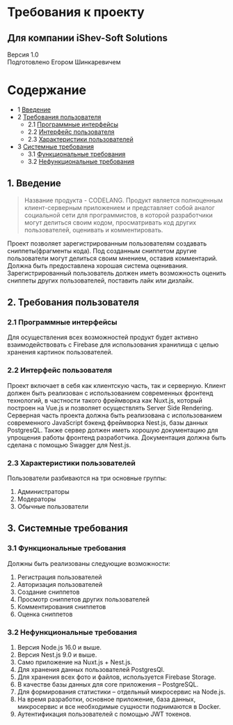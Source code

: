 # Требования к проекту 
## Для компании iShev-Soft Solutions

Версия 1.0  
Подготовлено Егором Шинкаревичем

Содержание
=================
* 1 [Введение](#1-введение)
* 2 [Требования пользователя](#2-требования-пользователя)
  * 2.1 [Программные интерфейсы](#21-программные-интерфейсы)
  * 2.2 [Интерфейс пользователя](#22-интерфейс-пользователя)
  * 2.3 [Характеристики пользователей](#23-характеристики-пользователей)
* 3 [Системные требования](#3-системные-требования)
  * 3.1 [Функциональные требования](#31-функциональные-требования)
  * 3.2 [Нефункциональные требования](#32-нефункциональные-требования)

## 1. Введение
> Название продукта - CODELANG.
Продукт является полноценным клиент-серверным приложением и представляет собой аналог социальной сети для программистов, в которой разработчики могут делиться своим кодом, просматривать код других пользователей, оценивать и комментировать.

Проект позволяет зарегистрированным пользователям создавать сниппеты(фрагменты кода). Под созданным сниппетом другие пользователи могут делиться своим мнением, оставив комментарий. Должна быть предоставлена хорошая система оценивания. Зарегистрированный пользователь должен иметь возможность оценить сниппеты других пользователей, поставить лайк или дизлайк.

## 2. Требования пользователя

### 2.1 Программные интерфейсы
Для осуществления всех возможностей продукт будет активно взаимодействовать с Firebase для использования хранилища с целью хранения картинок пользователей.

### 2.2 Интерфейс пользователя
Проект включает в себя как клиентскую часть, так и серверную.
Клиент должен быть реализован с использованием современных фронтенд технологий, в частности такого фреймворка как Nuxt.js, который построен на Vue.js и позволяет осуществлять Server Side Rendering.
Серверная часть проекта должна быть реализована с использованием современного JavaScript бэкенд фреймворка Nest.js, базы данных PostgresQL. Также сервер должен иметь хорошую документацию для упрощения работы фронтенд разработчика. Документация должна быть сделана с помощью Swagger для Nest.js.

### 2.3 Характеристики пользователей

Пользователи разбиваются на три основные группы:
1. Администраторы
2. Модераторы
3. Обычные пользователи

## 3. Системные требования

### 3.1 Функциональные требования
Должны быть реализованы следующие возможности:
1. Регистрация пользователей
2. Авторизация пользователей
3. Создание сниппетов
4. Просмотр сниппетов других пользователей
5. Комментирования сниппетов
6. Оценка сниппетов


### 3.2 Нефункциональные требования
1. Версия Node.js 16.0 и выше.
2. Версия Nest.js 9.0 и выше.
3. Само приложение на Nuxt.js + Nest.js.
4. Для хранения данных пользователей PostgresQl.
5. Для хранения всех фото и файлов, используется Firebase Storage.
6. В качестве базы данных для core приложения – PostgreSQL.
7. Для формирования статистики – отдельный микросервис на Node.js.
9. На время разработки, основное приложение, база данных, микросервис и все необходимые сущности поднимаются в Docker.
10. Аутентификация пользователей с помощью JWT токенов.
